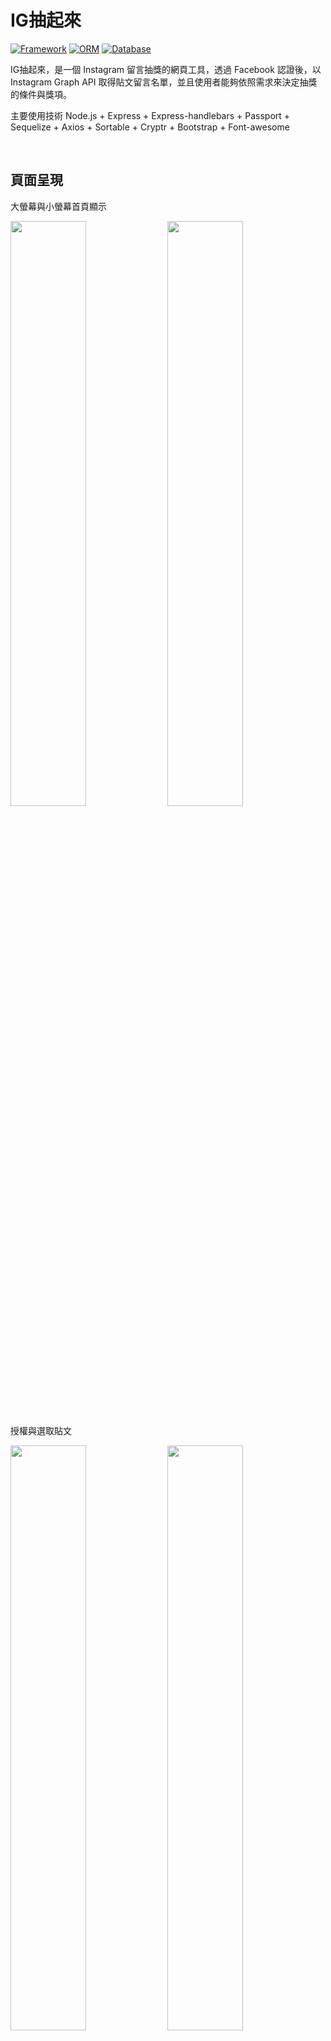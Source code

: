 # IG抽起來

[![Framework](https://img.shields.io/badge/Framework-Express-aliceblue.svg)](https://www.npmjs.com/package/express)
[![ORM](https://img.shields.io/badge/ORM-Sequelize-steelblue.svg)](https://www.npmjs.com/package/sequelize)
[![Database](https://img.shields.io/badge/Database-MySQL-lightblue.svg)](https://www.npmjs.com/package/mysql)

IG抽起來，是一個 Instagram 留言抽獎的網頁工具，透過 Facebook 認證後，以 Instagram Graph API 取得貼文留言名單，並且使用者能夠依照需求來決定抽獎的條件與獎項。

主要使用技術 Node.js + Express + Express-handlebars + Passport + Sequelize + Axios + Sortable + Cryptr + Bootstrap + Font-awesome

</br>

## 頁面呈現

大螢幕與小螢幕首頁顯示

<p float="left"><img src="https://github.com/z88243310/expense_tracker/blob/master/public/img/home-pc.png" width="49%">
<img src="https://github.com/z88243310/expense_tracker/blob/master/public/img/home-phone.png" width="49%"></p>

授權與選取貼文

<p float="left">
<img src="https://github.com/z88243310/expense_tracker/blob/master/public/img/login-flow.gif" width="49%">
<img src="https://github.com/z88243310/expense_tracker/blob/master/public/img/register-flow.gif" width="49%">
</p>

條件設定與獎項設定

<p float="left">
<img src="https://github.com/z88243310/expense_tracker/blob/master/public/img/new-flow.gif" width="49%">
<img src="https://github.com/z88243310/expense_tracker/blob/master/public/img/edit-flow.gif" width="49%">
</p>

抽獎頁面

<p float="left">
<img src="https://github.com/z88243310/expense_tracker/blob/master/public/img/delete-flow.gif" width="49%">
<img src="https://github.com/z88243310/expense_tracker/blob/master/public/img/keyword-flow.gif" width="49%">
</p>

</br>

## 功能描述

登入授權

- Facebook 第三方登入

貼文相關

- IG 商業帳號貼文選擇
- IG 留言擷取
- 留言標記擷取

抽獎 - 條件設定

- 重複留言個數
- 標記人數
- 包含關鍵字
- 截止時間

抽獎 - 獎項設定

- 獎項增刪功能
- 獎項拖曳排序
- 順序/反序/隨機抽獎

使用者體驗

- 彈出式提示訊息
- Loading 動畫

</br>

## 環境建置需求

- [Node.js 14.16.0](https://nodejs.org/dist/v14.16.0/)
- Terminal | CMD | [Git Bash](https://gitforwindows.org/)
- [MySQL Community Server & Workbench 8.0.15](https://www.mysql.com/products/workbench/)
- [Facebook developer app](https://developers.facebook.com/apps)
- [Instagram business account](https://www.facebook.com/business/help/502981923235522)
- [ngrok](https://ngrok.com/download) ( 非必要 )

</br>

## 安裝與執行步驟

### **一、建立專案**

1.打開終端機 cd 到指定路徑 ( 以 windows 桌面 為例 )

```text
cd C:\Users\'使用者名稱'\Desktop
```

2.下載 drawup 專案到本地電腦上

```text
git clone https://github.com/z88243310/drawup.git
```

3.進入 drawup 路徑

```text
cd drawup
```

4.在 drawup 路徑中，依照 package-lock.json 安裝 Express、Express-handlebars 與其他必要套件

```text
npm install
```

5.在 drawup 路徑中，建立 .env 檔，設定環境變數

- CRYPTR_SECRET 用於加密網址中的貼文 ID

```text
PORT=3000
SESSION_SECRET="輸入任意加密字串"
CRYPTR_SECRET="輸入任意加密字串"
```

</br>

### **二、建立 Facebook Developer**

#### 方法一、本地測試使用

1. 建立 [Facebook developer app](https://developers.facebook.com/docs/development/create-an-app) 後，點選 developer app 左上方，再次建立測試應用程式
2. 於 .env 加入環境變數

```text
FACEBOOK_ID="輸入 facebook test app ID"
FACEBOOK_SECRET="輸入 facebook test app SECRET"
FACEBOOK_CALLBACK="http://localhost:3000/auth/facebook/callback"
```

#### 方法二、部屬 heroku，或以外網進入 localhost 測試時使用

1. 建立 [Facebook developer app](https://developers.facebook.com/docs/development/create-an-app) 取得 ID 和 SECRET
2. 使用 [ngrok](https://ngrok.com/download) 取得 https 本地外網網址
3. 於 .env 加入環境變數

```text
FACEBOOK_ID="輸入 facebook app ID"
FACEBOOK_SECRET="輸入 facebook app SECRET"
FACEBOOK_CALLBACK="https 本地外網網址/auth/facebook/callback"
```

4. 將 <FACEBOOK_CALLBACK> 網址填入 Facebook developer app 設定裡的 <有效的 OAuth 重新導向 URI>

```text
"https 本地外網網址/auth/facebook/callback"
```

5. 在 Facebook developer app <權限與功能> 中，開啟 <public_profile> 權限

</br>

### **三、設定 MySQL Workbench**

1.於 Workbench 中，建立 [MySQL Connection](https://dev.mysql.com/doc/workbench/en/wb-mysql-connections-new.html)

2.調整專案中 config/config.json 設定

- 其中 username 與 password 依照 workbench 設定

```json
{
  "development": {
    "username": "root",
    "password": "password",
    "database": "drawup",
    "host": "127.0.0.1",
    "dialect": "mysql"
  }
  ...
}
```

3.使用 Git Bash 在本專案路徑下，輸入以下指令來`建立資料庫`
```text
npx sequelize db:create
```

</br>

### **四、設定 Facebook & Instagram**

1.[建立 Instagram business account](https://www.facebook.com/business/help/502981923235522)

2.[Facebook 粉絲頁連結 Instagram 商業帳號](https://www.facebook.com/business/help/898752960195806)

</br>

### **五、啟動專案**

1.執行專案 ( 伺服器啟動後會顯示 `App is listening on port 3000!` )

```text
npm run start
```

2.開啟瀏覽器輸入網址 <http://localhost:3000>

3.若要終止伺服器，請按以下按鍵 ( 以 windows 為例 )，即可直接`終止 Server 運作`。

```text
按下2次 [ Ctrl + C ]
```

</br>

更新時間 : 2022.05.18
